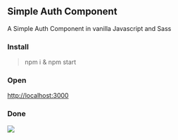 
## Simple Auth Component

A Simple Auth Component in vanilla Javascript and Sass

### Install

 > npm i & npm start

### Open

<a href="http://localhost:3000" target="_blank">http://localhost:3000</a>

### Done


![](https://i.imgur.com/aG2VOi0.png)
